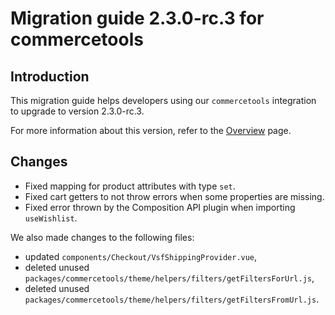 # Migration guide 2.3.0-rc.3 for commercetools

## Introduction

This migration guide helps developers using our `commercetools` integration to upgrade to version 2.3.0-rc.3.

For more information about this version, refer to the [Overview](./overview.md) page.

## Changes

- Fixed mapping for product attributes with type `set`.
- Fixed cart getters to not throw errors when some properties are missing.
- Fixed error thrown by the Composition API plugin when importing `useWishlist`.

We also made changes to the following files:
- updated `components/Checkout/VsfShippingProvider.vue`,
- deleted unused `packages/commercetools/theme/helpers/filters/getFiltersForUrl.js`,
- deleted unused `packages/commercetools/theme/helpers/filters/getFiltersFromUrl.js`.
